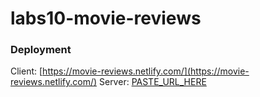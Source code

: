 # labs10-movie-reviews

### Deployment
Client: [https://movie-reviews.netlify.com/](https://movie-reviews.netlify.com/)
Server: [PASTE_URL_HERE]()